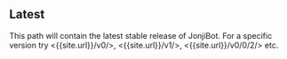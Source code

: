 ## Latest
This path will contain the latest stable release of JonjiBot. For a specific version try <{{site.url}}/v0/>, <{{site.url}}/v1/>, <{{site.url}}/v0/0/2/> etc.